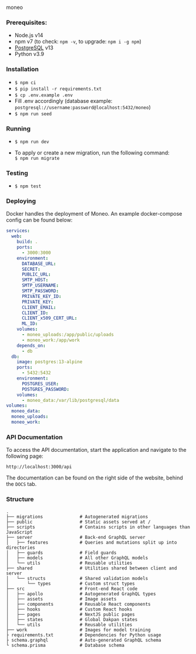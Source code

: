 moneo

### Prerequisites:
- Node.js v14
- npm v7 (to check: `npm -v`, to upgrade: `npm i -g npm`)
- [PostgreSQL](https://www.postgresql.org/) v13
- Python v3.9

### Installation
- `$ npm ci`
- `$ pip install -r requirements.txt`
- `$ cp .env.example .env`
- Fill .env accordingly (database example: `postgresql://username:password@localhost:5432/moneo`)
- `$ npm run seed`

### Running
- `$ npm run dev`

- To apply or create a new migration, run the following command:  
  `$ npm run migrate`
  
### Testing
- `$ npm test`

### Deploying
Docker handles the deployment of Moneo. An example docker-compose config can be found below:
```yml
services:
  web:
    build: .
    ports:
      - 3000:3000
    environment:
      DATABASE_URL:
      SECRET:
      PUBLIC_URL:
      SMTP_HOST:
      SMTP_USERNAME:
      SMTP_PASSWORD:
      PRIVATE_KEY_ID:
      PRIVATE_KEY:
      CLIENT_EMAIL:
      CLIENT_ID:
      CLIENT_x509_CERT_URL:
      ML_ID:
    volumes:
      - moneo_uploads:/app/public/uploads
      - moneo_work:/app/work
    depends_on:
      - db
  db:
    image: postgres:13-alpine
    ports:
      - 5432:5432
    environment:
      POSTGRES_USER:
      POSTGRES_PASSWORD:
    volumes:
      - moneo_data:/var/lib/postgresql/data
volumes:
  moneo_data:
  moneo_uploads:
  moneo_work:
```

### API Documentation
To access the API documentation, start the application and navigate to the following page:
```
http://localhost:3000/api
```
The documentation can be found on the right side of the website, behind the `DOCS` tab.

### Structure
```
.
├── migrations              # Autogenerated migrations
├── public                  # Static assets served at /
├── scripts                 # Contains scripts in other languages than JavaScript
├── server                  # Back-end GraphQL server
│   ├── features            # Queries and mutations split up into directories
│   ├── guards              # Field guards
│   ├── models              # All other GraphQL models
│   └── utils               # Reusable utilities
├── shared                  # Utilities shared between client and server
│   └── structs             # Shared validation models
│       └── types           # Custom struct types
├── src                     # Front-end React code
│   ├── apollo              # Autogenerated GraphQL types
│   ├── assets              # Image assets
│   ├── components          # Reusable React components
│   ├── hooks               # Custom React hooks
│   ├── pages               # NextJS public pages
│   ├── states              # Global Dakpan states
│   └── utils               # Reusable utilities
├── work                    # Images for model training
├ requirements.txt          # Dependencies for Python usage
├ schema.graphql            # Auto-generated GraphQL schema
└ schema.prisma             # Database schema
```
